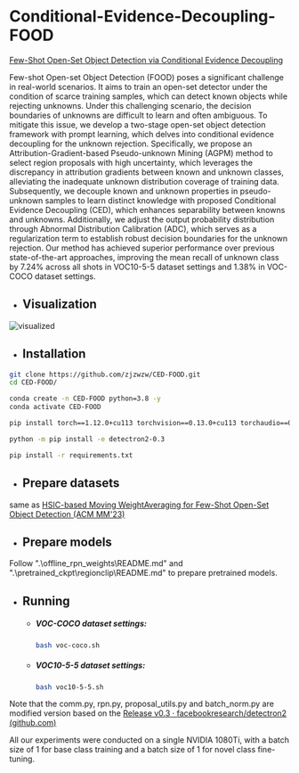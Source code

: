 # Conditional-Evidence-Decoupling-FOOD

[Few-Shot Open-Set Object Detection via Conditional Evidence Decoupling](https://arxiv.org/abs/2406.18443 "Few-Shot Open-Set Object Detection via Conditional Evidence Decoupling")

Few-shot Open-set Object Detection (FOOD) poses a significant challenge in real-world scenarios. It aims to train an open-set detector under the condition of scarce training samples, which can detect known objects while rejecting unknowns. Under this challenging scenario, the decision boundaries of unknowns are difficult to learn and often ambiguous. To mitigate this issue, we develop a two-stage open-set object detection framework with prompt learning, which delves into conditional evidence decoupling for the unknown rejection. Specifically, we propose an Attribution-Gradient-based Pseudo-unknown Mining (AGPM) method to select region proposals with high uncertainty, which leverages the discrepancy in attribution gradients between known and unknown classes, alleviating the inadequate unknown distribution coverage of training data. Subsequently, we decouple known and unknown properties in pseudo-unknown samples to learn distinct knowledge with proposed Conditional Evidence Decoupling (CED), which enhances separability between knowns and unknowns. Additionally, we adjust the output probability distribution through Abnormal Distribution Calibration (ADC), which serves as a regularization term to establish robust decision boundaries for the unknown rejection. Our method has achieved superior performance over previous state-of-the-art approaches, improving the mean recall of unknown class by 7.24% across all shots in VOC10-5-5 dataset settings and 1.38% in VOC-COCO dataset settings.

- ## **Visualization**

![visualized](visualized.png)

- ## **Installation**

```bash
git clone https://github.com/zjzwzw/CED-FOOD.git
cd CED-FOOD/

conda create -n CED-FOOD python=3.8 -y
conda activate CED-FOOD

pip install torch==1.12.0+cu113 torchvision==0.13.0+cu113 torchaudio==0.12.0 --extra-index-url https://download.pytorch.org/whl/cu113

python -m pip install -e detectron2-0.3

pip install -r requirements.txt
```

- ## **Prepare datasets**

same as [HSIC-based Moving WeightAveraging for Few-Shot Open-Set Object Detection (ACM MM'23)](https://github.com/binyisu/food)

- ## Prepare models

Follow ".\offline_rpn_weights\README.md" and ".\pretrained_ckpt\regionclip\README.md" to prepare pretrained models.

- ## Running

  - ##### VOC-COCO dataset settings:

    ```bash
    bash voc-coco.sh
    ```

  - ##### VOC10-5-5 dataset settings:

    ```bash
    bash voc10-5-5.sh
    ```

  
  

Note that the comm.py, rpn.py, proposal_utils.py and batch_norm.py are modified version based on the [Release v0.3 · facebookresearch/detectron2 (github.com)](https://github.com/facebookresearch/detectron2/releases/tag/v0.3)

All our experiments were conducted on a single NVIDIA 1080Ti, with a batch size of 1 for base class training and a batch size of 1 for novel class fine-tuning.
